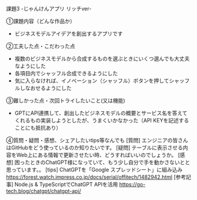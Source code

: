 課題3 -じゃんけんアプリ リッチver-

①課題内容（どんな作品か）
- ビジネスモデルアイデアを創出するアプリです

②工夫した点・こだわった点
- 複数のビジネスモデルから合成するものを選ぶときにいくつ選んでも大丈夫なようにした
- 各項目内でシャッフル合成できるようにした
- 気に入らなければ、イノベーション（シャッフル）ボタンを押してシャッフルしなおせるようにした

③難しかった点・次回トライしたいこと(又は機能)
- GPTにAPI連携して、創出したビジネスモデルの概要とサービス名を答えてくれるもの実装しようとしたが、うまくいかなかった（API KEYを記述することにも抵抗あり）

④質問・疑問・感想、シェアしたいtips等なんでも
[質問] エンジニアの皆さんはGitHubをどう使っているのか知りたいです。
[疑問] テーブルに表示させる内容をWeb上にある情報で更新させたい時、どうすればいいのでしょうか。
[感想] 困ったときのChatGPT様になっていて、もう少し自分で手を動かさないとと思っています。。
[tips] ChatGPTを「Google スプレッドシート」に組み込み https://forest.watch.impress.co.jp/docs/serial/offitech/1482942.html
[参考記事] Node.js & TypeScriptでChatGPT APIを活用 https://go-tech.blog/chatgpt/chatgpt-api/
